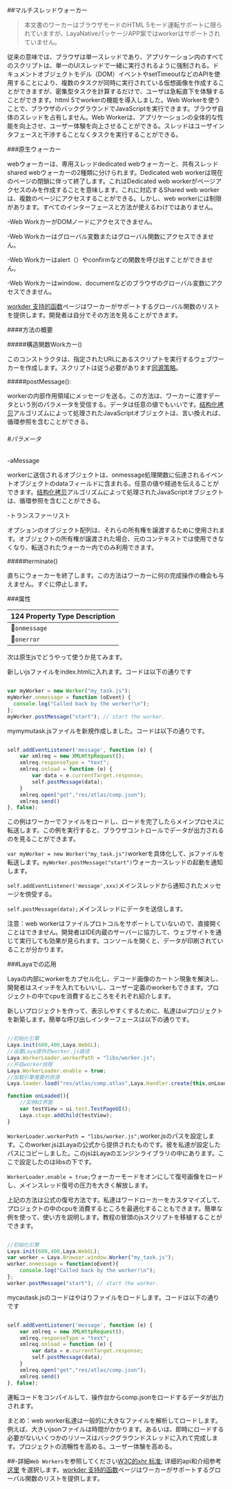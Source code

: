 ##マルチスレッドウォーカー

>本文書のワーカーはブラウザモードのHTML 5モード運転サポートに限られていますが、LayaNativeパッケージAPP案ではworkerはサポートされていません。

従来の意味では、ブラウザは単一スレッドであり、アプリケーション内のすべてのスクリプトは、単一のUIスレッドで一緒に実行されるように強制される。ドキュメントオブジェクトモデル（DOM）イベントやsetTimeoutなどのAPIを使用することにより、複数のタスクが同時に実行されている仮想画像を作成することができますが、密集型タスクを計算するだけで、ユーザは急転直下を体験することができます。httml 5でworkerの機能を導入しました。Web Workerを使うことで、ブラウザのバックグラウンドでJavaScriptを実行できます。ブラウザ自体のスレッドを占有しません。Web Workerは、アプリケーションの全体的な性能を向上させ、ユーザー体験を向上させることができる。スレッドはユーザインタフェースと干渉することなくタスクを実行することができる。

###原生ウォーカー

webウォーカーは、専用スレッドdedicated webウォーカーと、共有スレッドshared webウォーカーの2種類に分けられます。Dedicated web workerは現在のページの閉鎖に伴って終了します。これはDedicated web workerがページアクセスのみを作成することを意味します。これに対応するShared web workerは、複数のページにアクセスすることができる。しかし、web workerには制限があります。すべてのインターフェースと方法が使えるわけではありません。

-Web WorkカーがDOMノードにアクセスできません。

-Web Workカーはグローバル変数またはグローバル関数にアクセスできません。

-Web Workカーはalert（）やconfirmなどの関数を呼び出すことができません。

-Web Workカーはwindow、documentなどのブラウザのグローバル変数にアクセスできません。


  [workder 支持的函数](https://developer.mozilla.org/En/DOM/Worker/Functions_available_to_workers)ページはワーカーがサポートするグローバル関数のリストを提供します。開発者は自分でその方法を見ることができます。

####方法の概要

#####構造関数Workカー()

このコンストラクタは、指定されたURLにあるスクリプトを実行するウェブワーカーを作成します。スクリプトは従う必要があります[同源策略](https://developer.mozilla.org/en/Same_origin_policy_for_JavaScript)。

#####postMessage():

workerの内部作用領域にメッセージを送る。この方法は、ワーカーに渡すデータという別のパラメータを受信する。データは任意の値でもいいです。[结构化拷贝](http://www.whatwg.org/specs/web-apps/current-work/multipage/common-dom-interfaces.html%3Ch1%3Etransferable)アルゴリズムによって処理されたJavaScriptオブジェクトは、言い換えれば、循環参照を含むことができる。

###### #パラメータ

-aMessage

workerに送信されるオブジェクトは、onmessage処理関数に伝達されるイベントオブジェクトのdataフィールドに含まれる。任意の値や経過を伝えることができます。[结构化拷贝](http://www.whatwg.org/specs/web-apps/current-work/multipage/common-dom-interfaces.html%3Ch1%3Etransferable)アルゴリズムによって処理されたJavaScriptオブジェクトは、循環参照を含むことができる。

-トランスファーリスト

オプションのオブジェクト配列は、それらの所有権を譲渡するために使用されます。オブジェクトの所有権が譲渡された場合、元のコンテキストでは使用できなくなり、転送されたウォーカー内でのみ利用できます。

#####terminate()

直ちにウォーカーを終了します。この方法はワーカーに何の完成操作の機会も与えません。すぐに停止します。



###属性

124 Property Type Description|
|------------------------------------------------------------------------------|
𞓜`onmessage`|[`EventListener`」（https://developer.mozlla.org/zh-CSN/docs/Web/API/EventListener）イベントリスニング関数は、毎回持っています。`message属性的MessageEvent`ワーカーから泡が出たらこの関数を実行します。事件の`data`プロパティにメッセージの内容が保存されています。𞓜
𞓜`onerror`|[`EventListener`」（https://developer.mozila.org/zh-CSN/docs/Web/API/EventListener）イベントリスニング関数は、各タイプが`error`の`ErrorEvent 从 worker 中冒泡出来时就会执行该函数。`𞓜

次は原生jsでどうやって使うか見てみます。

新しいjsファイルをindex.htmlに入れます。コードは以下の通りです


```typescript

var myWorker = new Worker("my_task.js");
myWorker.onmessage = function (oEvent) {
  console.log("Called back by the worker!\n");
};
myWorker.postMessage("start"); // start the worker.
```


mymymutask.jsファイルを新規作成しました。コードは以下の通りです。


```typescript

self.addEventListener('message', function (e) {
    var xmlreq = new XMLHttpRequest();
    xmlreq.responseType = "text";
    xmlreq.onload = function (e) {
        var data = e.currentTarget.response;
        self.postMessage(data);
    }
    xmlreq.open("get","res/atlas/comp.json");
    xmlreq.send()
}, false);
```


この例はワーカーでファイルをロードし、ロードを完了したらメインプロセスに転送します。この例を実行すると、ブラウザコントロールでデータが出力されるのを見ることができます。

`var myWorker = new Worker("my_task.js")`workerを具体化して、jsファイルを転送します。`myWorker.postMessage("start")`ウォーカースレッドの起動を通知します。

`self.addEventListener('message',xxx)`メインスレッドから通知されたメッセージを傍受する。

`self.postMessage(data);`メインスレッドにデータを送信します。

注意：web workerはファイルプロトコルをサポートしていないので、直接開くことはできません。開発者はIDE内蔵のサーバーに協力して、ウェブサイトを通じて実行しても効果が見られます。コンソールを開くと、データが印刷されていることが分かります。



###Layaでの応用

Layaの内部にworkerをカプセル化し、デコード画像のカートン現象を解決し、開発者はスイッチを入れてもいいし、ユーザー定義のworkerもできます。プロジェクトの中でcpuを消費するところをそれぞれ紹介します。

新しいプロジェクトを作って、表示しやすくするために、私達はuiプロジェクトを新築します。簡単な呼び出しインターフェースは以下の通りです。


```typescript

//初始化引擎
Laya.init(600,400,Laya.WebGL);
//设置Laya提供的worker.js路径
Laya.WorkerLoader.workerPath = "libs/worker.js";
//开启worker线程
Laya.WorkerLoader.enable = true;
//加载引擎需要的资源
Laya.loader.load("res/atlas/comp.atlas",Laya.Handler.create(this,onLoaded));

function onLoaded(){
    //实例UI界面
    var testView = ui.test.TestPageUI();
    Laya.stage.addChild(testView);
}
```




 `WorkerLoader.workerPath = "libs/worker.js";`worker.jsのパスを設定します。このworker.jsはLayaの公式から提供されたものです。彼を私達が設定したパスにコピーしました。このjsはLayaのエンジンライブラリの中にあります。ここで設定したのはlibsの下です。

`WorkerLoader.enable = true;`ウォーカーモードをオンにして復号画像をロードし、メインスレッド復号の圧力を大きく解放します。

上記の方法は公式の復号方法です。私達はワードローカーをカスタマイズして、プロジェクトの中のcpuを消費するところを最適化することもできます。簡単な例を使って、使い方を説明します。教程の冒頭のjsスクリプトを移植することができます。


```typescript

//初始化引擎
Laya.init(600,400,Laya.WebGL);
var worker = Laya.Browser.window.Worker("my_task.js");
worker.onmessage = function(oEvent){
    console.log("Called back by the worker!\n");
};
worker.postMessage("start"); // start the worker.
```


mycautask.jsのコードはやはりファイルをロードします。コードは以下の通りです


```javascript

self.addEventListener('message', function (e) {
    var xmlreq = new XMLHttpRequest();
    xmlreq.responseType = "text";
    xmlreq.onload = function (e) {
        var data = e.currentTarget.response;
        self.postMessage(data);
    }
    xmlreq.open("get","res/atlas/comp.json");
    xmlreq.send()
}, false);
```


運転コードをコンパイルして、操作台からcomp.jsonをロードするデータが出力されます。

まとめ：web worker私達は一般的に大きなファイルを解析してロードします。例えば、大きいjsonファイルは時間がかかります。あるいは、即時にロードする必要がないいくつかのリソースはバックグラウンドスレッドに入れて完成します。プロジェクトの流暢性を高める。ユーザー体験を高める。

##-詳細`Web Workers`を参照してください[W3C的xhr 标准](https://www.w3.org/TR/workers/); 详细的api和介绍参考[这里](https://developer.mozilla.org/en-US/docs/Web/API/Worker/)
を選択します。[workder 支持的函数](https://developer.mozilla.org/En/DOM/Worker/Functions_available_to_workers)ページはワーカーがサポートするグローバル関数のリストを提供します。
